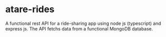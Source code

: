 # atare-rides
 A functional rest API for a ride-sharing app using node js (typescript) and express js. The API fetchs data from a functional MongoDB database.
